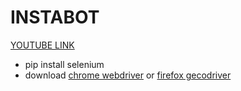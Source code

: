 # INSTABOT

[YOUTUBE LINK](https://www.youtube.com/watch?v=BGU2X5lrz9M&list=PLyZKBR7ifneWc05wPEXctFZ0J3-TIBO_O&index=1&t=1220s)

* pip install selenium
* download [chrome webdriver](https://chromedriver.chromium.org/downloads) or [firefox gecodriver](https://github.com/mozilla/geckodriver/releases)